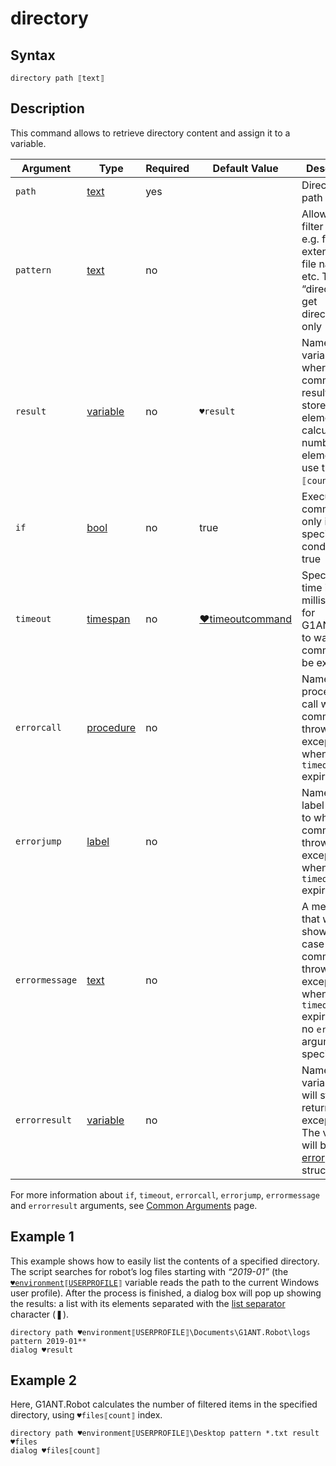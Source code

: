 # directory

## Syntax

```G1ANT
directory path ⟦text⟧
```

## Description

This command allows to retrieve directory content and assign it to a variable. 

| Argument | Type | Required | Default Value | Description |
| -------- | ---- | -------- | ------------- | ----------- |
|`path`| [text](../../G1ANT.Language/Structures/TextStructure.md) | yes |  | Directory path |
|`pattern`| [text](../../G1ANT.Language/Structures/TextStructure.md) | no |  | Allows to filter results, e.g. file extensions, file names etc. Type “directory” to get directories only |
| `result`       | [variable](../../G1ANT.Language/Structures/VariableStructure.md) | no       | `♥result`                                                   | Name of a variable where the command's result will be stored as [list](../../G1ANT.Language/Structures/ListStructure.md) elements. To calculate the number of list elements, use the `⟦count⟧` index |
| `if`           | [bool](../../G1ANT.Language/Structures/BooleanStructure.md) | no       | true                                                        | Executes the command only if a specified condition is true   |
| `timeout`      | [timespan](../../G1ANT.Language/Structures/TimeSpanStructure.md) | no       | [♥timeoutcommand](../../../appendices/common-arguments.md) | Specifies time in milliseconds for G1ANT.Robot to wait for the command to be executed |
| `errorcall`    | [procedure](../../G1ANT.Language/Structures/ProcedureStructure.md) | no       |                                                             | Name of a procedure to call when the command throws an exception or when a given `timeout` expires |
| `errorjump`    | [label](../../G1ANT.Language/Structures/LabelStructure.md) | no       |                                                             | Name of the label to jump to when the command throws an exception or when a given `timeout` expires |
| `errormessage` | [text](../../G1ANT.Language/Structures/TextStructure.md) | no       |                                                             | A message that will be shown in case the command throws an exception or when a given `timeout` expires, and no `errorjump` argument is specified |
| `errorresult`  | [variable](../../G1ANT.Language/Structures/VariableStructure.md) | no       |                                                             | Name of a variable that will store the returned exception. The variable will be of [error](../../G1ANT.Language/Structures/ErrorStructure.md) structure  |

For more information about `if`, `timeout`, `errorcall`, `errorjump`, `errormessage` and `errorresult` arguments, see [Common Arguments](../../../appendices/common-arguments.md) page.

## Example 1

This example shows how to easily list the contents of a specified directory.  The script searches for robot’s log files starting with *“2019-01”* (the [`♥environment⟦USERPROFILE⟧`](../../../appendices/environment.md) variable reads the path to the current Windows user profile). After the process is finished, a dialog box will pop up showing the results: a list with its elements separated with the [list separator](../../../appendices/special-characters/array-separator.md) character (❚).

```G1ANT
directory path ♥environment⟦USERPROFILE⟧\Documents\G1ANT.Robot\logs pattern 2019-01**
dialog ♥result
```

## Example 2

Here, G1ANT.Robot calculates the number of filtered items in the specified directory, using `♥files⟦count⟧` index.

```G1ANT
directory path ♥environment⟦USERPROFILE⟧\Desktop pattern *.txt result ♥files
dialog ♥files⟦count⟧
```
